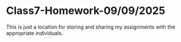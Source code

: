 # Class7-Homework-09/09/2025
This is just a location for storing and sharing my assignments with the appropriate individuals.
